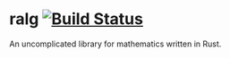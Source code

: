 # ralg [![Build Status](https://travis-ci.org/aleics/ralg.svg?branch=master)](https://travis-ci.org/aleics/ralg)
An uncomplicated library for mathematics written in Rust.
